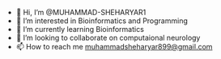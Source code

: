 - 👋 Hi, I’m @MUHAMMAD-SHEHARYAR1
- 👀 I’m interested in Bioinformatics and Programming
- 🌱 I’m currently learning Bioinformatics
- 💞️ I’m looking to collaborate on computaional neurology
- 📫 How to reach me muhammadsheharyar899@gmail.com

<!---
MUHAMMAD-SHEHARYAR1/MUHAMMAD-SHEHARYAR1 is a ✨ special ✨ repository because its `README.md` (this file) appears on your GitHub profile.
You can click the Preview link to take a look at your changes.
--->
